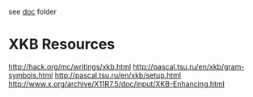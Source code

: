 see [doc](./doc) folder

# XKB Resources

http://hack.org/mc/writings/xkb.html
http://pascal.tsu.ru/en/xkb/gram-symbols.html
http://pascal.tsu.ru/en/xkb/setup.html
http://www.x.org/archive/X11R7.5/doc/input/XKB-Enhancing.html
